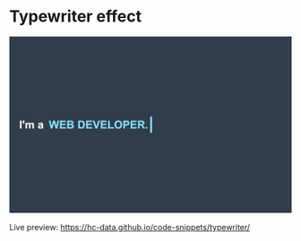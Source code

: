 # Typewriter effect
![image](typewriter.png)  

Live preview: https://hc-data.github.io/code-snippets/typewriter/
